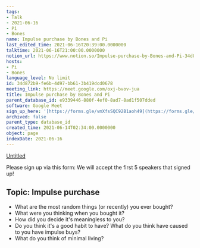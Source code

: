 ```yaml
---
tags:
- Talk
- 2021-06-16
- Pi
- Bones
name: Impulse purchase by Bones and Pi
last_edited_time: 2021-06-16T20:39:00.0000000
talktime: 2021-06-16T21:00:00.0000000
notion_url: https://www.notion.so/Impulse-purchase-by-Bones-and-Pi-34d872b9fe6b4d97bb613b419dcd0678
hosts:
- Pi
- Bones
language_level: No limit
id: 34d872b9-fe6b-4d97-bb61-3b419dcd0678
meeting_link: https://meet.google.com/oxj-bvov-jua
title: Impulse purchase by Bones and Pi
parent_database_id: e9339446-880f-4ef0-8ad7-8ad1f507dded
software: Google Meet
sign_up_here: '[https://forms.gle/vmXfsSQC92B1aoh49](https://forms.gle/vmXfsSQC92B1aoh49)'
archived: false
parent_type: database_id
created_time: 2021-06-14T02:34:00.0000000
object: page
indexDate: 2021-06-16
---
```


[Untitled](https://www.notion.so/cd877e06ad7149f69157f2c71bad5cca)   

Please sign up via this form:
We will accept the first  5 speakers  that signed up! 


## Topic: Impulse purchase

   - What are the most random things (or recently) you ever bought?
   - What were you thinking when you bought it?
   - How did you decide it's meaningless to you?
   - Do you think it's a good habit to have? What do you think have caused to you have impulse buys?
   - What do you think of minimal living?




